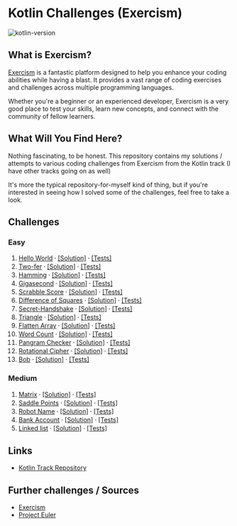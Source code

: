 # Kotlin Challenges (Exercism)
![kotlin-version](https://img.shields.io/badge/kotlin-1.8.21-blue)

## What is Exercism?

[Exercism](https://exercism.org/) is a fantastic platform designed to help you enhance your coding abilities 
while having a blast. It provides a vast range of coding exercises and challenges across multiple programming languages.

Whether you're a beginner or an experienced developer, Exercism is a very good place to test your skills, 
learn new concepts, and connect with the community of fellow learners.

## What Will You Find Here?

Nothing fascinating, to be honest. This repository contains my solutions / attempts
to various coding challenges from Exercism from the Kotlin track (I have other tracks going on as well)

It's more the typical repository-for-myself kind of thing, but if you're interested in seeing how I solved
some of the challenges, feel free to take a look.

## Challenges

### Easy

1. [Hello World](./hello-world/README.md)  ⸱  [[Solution]](./hello-world/src/main/kotlin) ⸱ [[Tests]](./hello-world/src/test/kotlin)
2. [Two-fer](./two-fer/README.md)  ⸱  [[Solution]](./two-fer/src/main/kotlin) ⸱ [[Tests]](./two-fer/src/test/kotlin)
3. [Hamming](./hamming/README.md)  ⸱  [[Solution]](./hamming/src/main/kotlin) ⸱ [[Tests]](./hamming/src/test/kotlin)
4. [Gigasecond](./gigasecond/README.md)  ⸱  [[Solution]](./gigasecond/src/main/kotlin) ⸱ [[Tests]](./gigasecond/src/test/kotlin)
5. [Scrabble Score](./scrabble-score/README.md)  ⸱  [[Solution]](./scrabble-score/src/main/kotlin) ⸱ [[Tests]](./scrabble-score/src/test/kotlin)
6. [Difference of Squares](./difference-of-squares/README.md)  ⸱  [[Solution]](./difference-of-squares/src/main/kotlin) ⸱ [[Tests]](./difference-of-squares/src/test/kotlin)
7. [Secret-Handshake](./secret-handshake/README.md)  ⸱  [[Solution]](./secret-handshake/src/main/kotlin) ⸱ [[Tests]](./secret-handshake/src/test/kotlin)
8. [Triangle](./triangle/README.md)  ⸱  [[Solution]](./triangle/src/main/kotlin) ⸱ [[Tests]](./triangle/src/test/kotlin)
9. [Flatten Array](./flatten-array/README.md)  ⸱  [[Solution]](./flatten-array/src/main/kotlin) ⸱ [[Tests]](./flatten-array/src/test/kotlin)
10. [Word Count](./word-count/README.md)  ⸱  [[Solution]](./word-count/src/main/kotlin) ⸱ [[Tests]](./word-count/src/test/kotlin)
11. [Pangram Checker](./pangram/README.md)  ⸱  [[Solution]](./pangram/src/main/kotlin) ⸱ [[Tests]](./pangram/src/test/kotlin)
12. [Rotational Cipher](./rotational-cipher/README.md)  ⸱  [[Solution]](./rotational-cipher/src/main/kotlin) ⸱ [[Tests]](./rotational-cipher/src/test/kotlin)
13. [Bob](./bob/README.md)  ⸱  [[Solution]](./bob/src/main/kotlin) ⸱ [[Tests]](./bob/src/test/kotlin)



### Medium

1. [Matrix](./matrix/README.md)  ⸱  [[Solution]](./matrix/src/main/kotlin) ⸱ [[Tests]](./matrix/src/test/kotlin)
2. [Saddle Points](./saddle-points/README.md)  ⸱  [[Solution]](./saddle-points/src/main/kotlin) ⸱ [[Tests]](./saddle-points/src/test/kotlin)
3. [Robot Name](./robot-name/README.md)  ⸱  [[Solution]](./robot-name/src/main/kotlin) ⸱ [[Tests]](./robot-name/src/test/kotlin)
4. [Bank Account](./bank-account/README.md)  ⸱  [[Solution]](./bank-account/src/main/kotlin) ⸱ [[Tests]](./bank-account/src/test/kotlin)
5. [Linked list](./linked-list/README.md)  ⸱  [[Solution]](./linked-list/src/main/kotlin) ⸱ [[Tests]](./linked-list/src/test/kotlin)

## Links

- [Kotlin Track Repository](https://github.com/exercism/kotlin)



## Further challenges / Sources

- [Exercism](https://exercism.org/)
- [Project Euler](https://projecteuler.net/archives)
